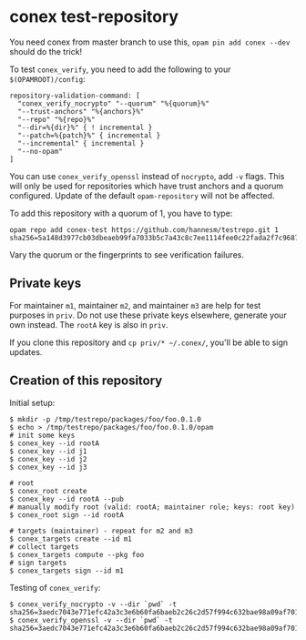 # conex test-repository

You need conex from master branch to use this, `opam pin add conex --dev` should do the trick!

To test `conex_verify`, you need to add the following to your `$(OPAMROOT)/config`:

```
repository-validation-command: [
  "conex_verify_nocrypto" "--quorum" "%{quorum}%"
  "--trust-anchors" "%{anchors}%"
  "--repo" "%{repo}%"
  "--dir=%{dir}%" { ! incremental }
  "--patch=%{patch}%" { incremental }
  "--incremental" { incremental }
  "--no-opam"
]
```

You can use `conex_verify_openssl` instead of `nocrypto`, add `-v` flags.  This
will only be used for repositories which have trust anchors and a quorum
configured.  Update of the default `opam-repository` will not be affected.

To add this repository with a quorum of 1, you have to type:

```
opam repo add conex-test https://github.com/hannesm/testrepo.git 1 sha256=5a148d3977cb03dbeaeb99fa7033b5c7a43c8c7ee1114fee0c22fada2f7c9687
```

Vary the quorum or the fingerprints to see verification failures.

## Private keys

For maintainer `m1`, maintainer `m2`, and maintainer `m3` are help for test
purposes in `priv`.  Do not use these private keys elsewhere, generate your own
instead.  The `rootA` key is also in `priv`.

If you clone this repository and `cp priv/* ~/.conex/`, you'll be able to sign
updates.

## Creation of this repository

Initial setup:

```
$ mkdir -p /tmp/testrepo/packages/foo/foo.0.1.0
$ echo > /tmp/testrepo/packages/foo/foo.0.1.0/opam
# init some keys
$ conex_key --id rootA
$ conex_key --id j1
$ conex_key --id j2
$ conex_key --id j3

# root
$ conex_root create
$ conex_key --id rootA --pub
# manually modify root (valid: rootA; maintainer role; keys: root key)
$ conex_root sign --id rootA

# targets (maintainer) - repeat for m2 and m3
$ conex_targets create --id m1
# collect targets
$ conex_targets compute --pkg foo
# sign targets
$ conex_targets sign --id m1
```

Testing of `conex_verify`:

```
$ conex_verify_nocrypto -v --dir `pwd` -t sha256=3aedc7043e771efc42a3c3e6b60fa6baeb2c26c2d57f994c632bae98a09af701
$ conex_verify_openssl -v --dir `pwd` -t sha256=3aedc7043e771efc42a3c3e6b60fa6baeb2c26c2d57f994c632bae98a09af701
```
